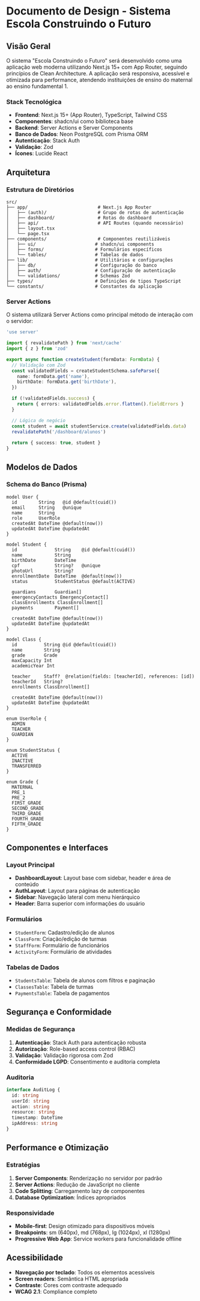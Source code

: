 # Documento de Design - Sistema Escola Construindo o Futuro

## Visão Geral

O sistema "Escola Construindo o Futuro" será desenvolvido como uma aplicação web moderna utilizando Next.js 15+ com App Router, seguindo princípios de Clean Architecture. A aplicação será responsiva, acessível e otimizada para performance, atendendo instituições de ensino do maternal ao ensino fundamental 1.

### Stack Tecnológica

- **Frontend**: Next.js 15+ (App Router), TypeScript, Tailwind CSS
- **Componentes**: shadcn/ui como biblioteca base
- **Backend**: Server Actions e Server Components
- **Banco de Dados**: Neon PostgreSQL com Prisma ORM
- **Autenticação**: Stack Auth
- **Validação**: Zod
- **Ícones**: Lucide React

## Arquitetura

### Estrutura de Diretórios

```
src/
├── app/                          # Next.js App Router
│   ├── (auth)/                   # Grupo de rotas de autenticação
│   ├── dashboard/                # Rotas do dashboard
│   ├── api/                      # API Routes (quando necessário)
│   ├── layout.tsx
│   └── page.tsx
├── components/                   # Componentes reutilizáveis
│   ├── ui/                      # shadcn/ui components
│   ├── forms/                   # Formulários específicos
│   └── tables/                  # Tabelas de dados
├── lib/                         # Utilitários e configurações
│   ├── db/                      # Configuração do banco
│   ├── auth/                    # Configuração de autenticação
│   └── validations/             # Schemas Zod
├── types/                       # Definições de tipos TypeScript
└── constants/                   # Constantes da aplicação
```

### Server Actions

O sistema utilizará Server Actions como principal método de interação com o servidor:

```typescript
'use server'

import { revalidatePath } from 'next/cache'
import { z } from 'zod'

export async function createStudent(formData: FormData) {
  // Validação com Zod
  const validatedFields = createStudentSchema.safeParse({
    name: formData.get('name'),
    birthDate: formData.get('birthDate'),
  })

  if (!validatedFields.success) {
    return { errors: validatedFields.error.flatten().fieldErrors }
  }

  // Lógica de negócio
  const student = await studentService.create(validatedFields.data)
  revalidatePath('/dashboard/alunos')
  
  return { success: true, student }
}
```

## Modelos de Dados

### Schema do Banco (Prisma)

```prisma
model User {
  id        String   @id @default(cuid())
  email     String   @unique
  name      String
  role      UserRole
  createdAt DateTime @default(now())
  updatedAt DateTime @updatedAt
}

model Student {
  id              String    @id @default(cuid())
  name            String
  birthDate       DateTime
  cpf             String?   @unique
  photoUrl        String?
  enrollmentDate  DateTime  @default(now())
  status          StudentStatus @default(ACTIVE)
  
  guardians       Guardian[]
  emergencyContacts EmergencyContact[]
  classEnrollments ClassEnrollment[]
  payments        Payment[]
  
  createdAt DateTime @default(now())
  updatedAt DateTime @updatedAt
}

model Class {
  id          String @id @default(cuid())
  name        String
  grade       Grade
  maxCapacity Int
  academicYear Int
  
  teacher     Staff?  @relation(fields: [teacherId], references: [id])
  teacherId   String?
  enrollments ClassEnrollment[]
  
  createdAt DateTime @default(now())
  updatedAt DateTime @updatedAt
}

enum UserRole {
  ADMIN
  TEACHER
  GUARDIAN
}

enum StudentStatus {
  ACTIVE
  INACTIVE
  TRANSFERRED
}

enum Grade {
  MATERNAL
  PRE_1
  PRE_2
  FIRST_GRADE
  SECOND_GRADE
  THIRD_GRADE
  FOURTH_GRADE
  FIFTH_GRADE
}
```

## Componentes e Interfaces

### Layout Principal

- **DashboardLayout**: Layout base com sidebar, header e área de conteúdo
- **AuthLayout**: Layout para páginas de autenticação
- **Sidebar**: Navegação lateral com menu hierárquico
- **Header**: Barra superior com informações do usuário

### Formulários

- `StudentForm`: Cadastro/edição de alunos
- `ClassForm`: Criação/edição de turmas
- `StaffForm`: Formulário de funcionários
- `ActivityForm`: Formulário de atividades

### Tabelas de Dados

- `StudentsTable`: Tabela de alunos com filtros e paginação
- `ClassesTable`: Tabela de turmas
- `PaymentsTable`: Tabela de pagamentos

## Segurança e Conformidade

### Medidas de Segurança

1. **Autenticação**: Stack Auth para autenticação robusta
2. **Autorização**: Role-based access control (RBAC)
3. **Validação**: Validação rigorosa com Zod
4. **Conformidade LGPD**: Consentimento e auditoria completa

### Auditoria

```typescript
interface AuditLog {
  id: string
  userId: string
  action: string
  resource: string
  timestamp: DateTime
  ipAddress: string
}
```

## Performance e Otimização

### Estratégias

1. **Server Components**: Renderização no servidor por padrão
2. **Server Actions**: Redução de JavaScript no cliente
3. **Code Splitting**: Carregamento lazy de componentes
4. **Database Optimization**: Índices apropriados

### Responsividade

- **Mobile-first**: Design otimizado para dispositivos móveis
- **Breakpoints**: sm (640px), md (768px), lg (1024px), xl (1280px)
- **Progressive Web App**: Service workers para funcionalidade offline

## Acessibilidade

- **Navegação por teclado**: Todos os elementos acessíveis
- **Screen readers**: Semântica HTML apropriada
- **Contraste**: Cores com contraste adequado
- **WCAG 2.1**: Compliance completo